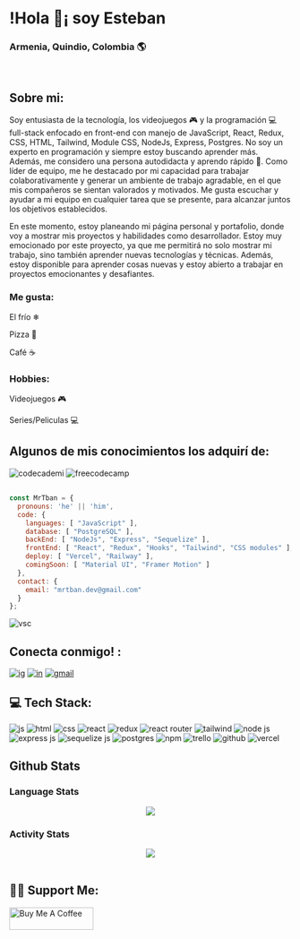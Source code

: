<div>
<h1> !Hola 👋¡ soy Esteban </h1>
<h3>Armenia, Quindio, Colombia  🌎</h3>
<br />
<h2>Sobre mi:</h2>
<p>Soy entusiasta de la tecnología, los videojuegos 🎮 y la programación 💻 full-stack enfocado en front-end con manejo de JavaScript, React, Redux, CSS, HTML, Tailwind, Module CSS, NodeJs, Express, Postgres. 
No soy un experto en programación y siempre estoy buscando aprender más. Además, me considero una persona autodidacta y aprendo rápido 🚀. Como líder de equipo, me he destacado por mi capacidad para trabajar colaborativamente y generar un ambiente de trabajo agradable, en el que mis compañeros se sientan valorados y motivados. Me gusta escuchar y ayudar a mi equipo en cualquier tarea que se presente, para alcanzar juntos los objetivos establecidos.

En este momento, estoy planeando mi página personal y portafolio, donde voy a mostrar mis proyectos y habilidades como desarrollador. Estoy muy emocionado por este proyecto, ya que me permitirá no solo mostrar mi trabajo, sino también aprender nuevas tecnologías y técnicas. Además, estoy disponible para aprender cosas nuevas y estoy abierto a trabajar en proyectos emocionantes y desafiantes.
    
<h3>Me gusta:</h3>
<p>El frío ❄</p>
<p>Pizza 🍕</p>
<p>Café ☕</p>

<h3>Hobbies:</h3>
<p>Videojuegos 🎮</p>
<p>Series/Peliculas 💻</p>
</div>


<div>
<h2>Algunos de mis conocimientos los adquirí de:</h2>
  <img src="https://camo.githubusercontent.com/043a18274b7565d5eaf0645e255a98ff44b8b55156fbbb2145560ed149ad45e1/68747470733a2f2f696d672e736869656c64732e696f2f62616467652f436f6465636164656d792d4646463045353f7374796c653d666f722d7468652d6261646765266c6f676f3d636f6465636164656d79266c6f676f436f6c6f723d314632343341" alt="codecademi"/>
  <img src="https://camo.githubusercontent.com/a45f0bb70e71160241656c58a5921103d3ae7c1ad7855efb5434d92861fc986b/68747470733a2f2f696d672e736869656c64732e696f2f62616467652f46726565636f646563616d702d2532333132332e7376673f7374796c653d666f722d7468652d6261646765266c6f676f3d66726565636f646563616d70266c6f676f436f6c6f723d677265656e" alt="freecodecamp"/></div>
  


##
```js
const MrTban = {
  pronouns: 'he' || 'him',
  code: {
    languages: [ "JavaScript" ],
    database: [ "PostgreSQL" ],
    backEnd: [ "NodeJs", "Express", "Sequelize" ],
    frontEnd: [ "React", "Redux", "Hooks", "Tailwind", "CSS modules" ],
    deploy: [ "Vercel", "Railway" ],
    comingSoon: [ "Material UI", "Framer Motion" ]
  },
  contact: {
    email: "mrtban.dev@gmail.com"
  }
};
```

<img src="https://camo.githubusercontent.com/a0484e6383e852e622da1e934b7724921ab9b69d69246d90f899424b01f6deb1/68747470733a2f2f696d672e736869656c64732e696f2f62616467652f56697375616c25323053747564696f253230436f64652d3030373864372e7376673f7374796c653d666f722d7468652d6261646765266c6f676f3d76697375616c2d73747564696f2d636f6465266c6f676f436f6c6f723d7768697465" alt="vsc"/>



## Conecta conmigo! :
  <a href="https://www.instagram.com/mr_tban/"><img src="https://camo.githubusercontent.com/7a705494c370a8412797521701153d2873fb39109edf80afc408efd0927ae2d0/68747470733a2f2f696d672e736869656c64732e696f2f62616467652f496e7374616772616d2d2532334534343035462e7376673f7374796c653d666f722d7468652d6261646765266c6f676f3d496e7374616772616d266c6f676f436f6c6f723d7768697465" alt="ig"/></a>
  <a href="https://www.linkedin.com/in/mrtban/"><img src="https://camo.githubusercontent.com/7e1a1a039c75a7c4d2a91d7f97bf0a1c2adcf7cb49b7dbbfc02963a4f9fdaca4/68747470733a2f2f696d672e736869656c64732e696f2f62616467652f6c696e6b6564696e2d2532333030373742352e7376673f7374796c653d666f722d7468652d6261646765266c6f676f3d6c696e6b6564696e266c6f676f436f6c6f723d7768697465" alt="in"/></a>
  <a href="mailto:mrtban.dev@gmail.com"><img src="https://camo.githubusercontent.com/571384769c09e0c66b45e39b5be70f68f552db3e2b2311bc2064f0d4a9f5983b/68747470733a2f2f696d672e736869656c64732e696f2f62616467652f476d61696c2d4431343833363f7374796c653d666f722d7468652d6261646765266c6f676f3d676d61696c266c6f676f436f6c6f723d7768697465" alt="gmail"/></a>


## 💻 Tech Stack:

<div class="flex flex-wrap">
 <img src="https://camo.githubusercontent.com/aeddc848275a1ffce386dc81c04541654ca07b2c43bbb8ad251085c962672aea/68747470733a2f2f696d672e736869656c64732e696f2f62616467652f6a6176617363726970742d2532333332333333302e7376673f7374796c653d666f722d7468652d6261646765266c6f676f3d6a617661736372697074266c6f676f436f6c6f723d253233463744463145" alt="js"/>
  <img src="https://camo.githubusercontent.com/49fbb99f92674cc6825349b154b65aaf4064aec465d61e8e1f9fb99da3d922a1/68747470733a2f2f696d672e736869656c64732e696f2f62616467652f68746d6c352d2532334533344632362e7376673f7374796c653d666f722d7468652d6261646765266c6f676f3d68746d6c35266c6f676f436f6c6f723d7768697465" alt="html"/>
  <img src="https://camo.githubusercontent.com/e6b67b27998fca3bccf4c0ee479fc8f9de09d91f389cccfbe6cb1e29c10cfbd7/68747470733a2f2f696d672e736869656c64732e696f2f62616467652f637373332d2532333135373242362e7376673f7374796c653d666f722d7468652d6261646765266c6f676f3d63737333266c6f676f436f6c6f723d7768697465" alt="css"/>
 <img src="https://camo.githubusercontent.com/ab4c3c731a174a63df861f7b118d6c8a6c52040a021a552628db877bd518fe84/68747470733a2f2f696d672e736869656c64732e696f2f62616467652f72656163742d2532333230323332612e7376673f7374796c653d666f722d7468652d6261646765266c6f676f3d7265616374266c6f676f436f6c6f723d253233363144414642" alt="react"/>
<img src="https://camo.githubusercontent.com/9a7c7ebbabb2096c0ad0cac6f64bc9fe93f4954a3ae3f51d6f3e076ba462aab1/68747470733a2f2f696d672e736869656c64732e696f2f62616467652f72656475782d2532333539336438382e7376673f7374796c653d666f722d7468652d6261646765266c6f676f3d7265647578266c6f676f436f6c6f723d7768697465" alt="redux"/>
 <img src="https://camo.githubusercontent.com/4f9d20f3a284d2f6634282f61f82a62e99ee9906537dc9859decfdc9efbb51ec/68747470733a2f2f696d672e736869656c64732e696f2f62616467652f52656163745f526f757465722d4341343234353f7374796c653d666f722d7468652d6261646765266c6f676f3d72656163742d726f75746572266c6f676f436f6c6f723d7768697465" alt="react router"/>
  <img src="https://camo.githubusercontent.com/ec8056bddf659d21de39b358d9786e56731cd767117e091348411666a5e7eee6/68747470733a2f2f696d672e736869656c64732e696f2f62616467652f7461696c77696e646373732d2532333338423241432e7376673f7374796c653d666f722d7468652d6261646765266c6f676f3d7461696c77696e642d637373266c6f676f436f6c6f723d7768697465" alt="tailwind"/>
 <img src="https://camo.githubusercontent.com/7d7b100e379663ee40a20989e6c61737e6396c1dafc3a7c6d2ada8d4447eb0e4/68747470733a2f2f696d672e736869656c64732e696f2f62616467652f6e6f64652e6a732d3644413535463f7374796c653d666f722d7468652d6261646765266c6f676f3d6e6f64652e6a73266c6f676f436f6c6f723d7768697465" alt="node js"/>
 <img src="https://camo.githubusercontent.com/8286a45a106e1a3c07489f83a38159981d888518a740b59c807ffc1b7b1e2f7b/68747470733a2f2f696d672e736869656c64732e696f2f62616467652f657870726573732e6a732d2532333430346435392e7376673f7374796c653d666f722d7468652d6261646765266c6f676f3d65787072657373266c6f676f436f6c6f723d253233363144414642" alt="express js"/>
  <img src="https://camo.githubusercontent.com/6c50eb6f911b1bcb4c0b790fb5e908bf896c525685839fa802c41349dcd1c8bf/68747470733a2f2f696d672e736869656c64732e696f2f62616467652f53657175656c697a652d3532423045373f7374796c653d666f722d7468652d6261646765266c6f676f3d53657175656c697a65266c6f676f436f6c6f723d7768697465" alt="sequelize js"/>
 <img src="https://camo.githubusercontent.com/29e7fc6c62f61f432d3852fbfa4190ff07f397ca3bde27a8196bcd5beae3ff77/68747470733a2f2f696d672e736869656c64732e696f2f62616467652f706f7374677265732d2532333331363139322e7376673f7374796c653d666f722d7468652d6261646765266c6f676f3d706f737467726573716c266c6f676f436f6c6f723d7768697465" alt="postgres"/>
   <img src="https://camo.githubusercontent.com/e1d814ec600df8dc2af0c6a144e7b8578e6803f9ec855f5a829f140409db7788/68747470733a2f2f696d672e736869656c64732e696f2f62616467652f4e504d2d2532334342333833372e7376673f7374796c653d666f722d7468652d6261646765266c6f676f3d6e706d266c6f676f436f6c6f723d7768697465" alt="npm"/>
  <img src="https://camo.githubusercontent.com/2a3cdfca8e9ce9bce0aa243aabbb2a8c9b836065d973948b83581fafc33f7f2b/68747470733a2f2f696d672e736869656c64732e696f2f62616467652f5472656c6c6f2d2532333032364141372e7376673f7374796c653d666f722d7468652d6261646765266c6f676f3d5472656c6c6f266c6f676f436f6c6f723d7768697465" alt="trello"/>
 <img src="https://camo.githubusercontent.com/f6d50128cb007f85916b7a899da5d94f654dce35a37331c8d28573aef46f4274/68747470733a2f2f696d672e736869656c64732e696f2f62616467652f6769746875622d2532333132313031312e7376673f7374796c653d666f722d7468652d6261646765266c6f676f3d676974687562266c6f676f436f6c6f723d7768697465" alt="github"/>
  <img src="https://camo.githubusercontent.com/22547aa007860433c23771dfd59d184297d9433adcf3082be8515a28a16cd875/68747470733a2f2f696d672e736869656c64732e696f2f62616467652f76657263656c2d2532333030303030302e7376673f7374796c653d666f722d7468652d6261646765266c6f676f3d76657263656c266c6f676f436f6c6f723d7768697465" alt="vercel"/>
</div>

## Github Stats  


### Language Stats  
<div align="center"><img src="https://github-readme-stats.vercel.app/api/top-langs/?username=MrTban&hide_border=true&layout=compact" align="center" /></div>  



### Activity Stats  
<div align="center"><img src="https://github-readme-stats.vercel.app/api?username=MrTban&show_icons=true&count_private=true&hide_border=true" align="center" /></div>  

<br/> 

## 🤝🏼 Support Me:

<div class='flex flex-wrap'>
<!--   <a href='https://www.paypal.com/paypalme/MrTban' target='_blank'><img height='60' style='text: right; border:0px; height:40px !important; width: 150px !important;' src='https://res.cloudinary.com/dwup9qwkg/image/upload/v1680886404/paypal_bxsazq.png' border='0' alt='Buy Me a Coffee' /></a> -->
  <a href="https://www.buymeacoffee.com/mrtbandevh" target="_blank"><img src="https://cdn.buymeacoffee.com/buttons/v2/default-blue.png" alt="Buy Me A Coffee" style="height: 40px !important;width: 150px !important;" ></a>
<!--   <a href='https://ko-fi.com/I3I6K6LSC' target='_blank'><img height='60' style='text: right; border:0px; height:40px !important; width: 150px !important;' src='https://storage.ko-fi.com/cdn/kofi2.png?v=3' border='0' alt='Buy Me a Coffee at ko-fi.com' /></a> -->
  
</div>



